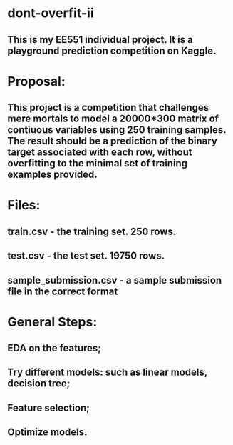 # dont-overfit-ii
## This is my EE551 individual project. It is a playground prediction competition on Kaggle.
# Proposal:
## This project is a competition that challenges mere mortals to model a 20000*300 matrix of contiuous variables using 250 training samples. The result should be a prediction of the binary target associated with each row, without overfitting to the minimal set of training examples provided.
# Files:
## train.csv - the training set. 250 rows.
## test.csv - the test set. 19750 rows.
## sample_submission.csv - a sample submission file in the correct format
# General Steps:
## EDA on the features;
## Try different models: such as linear models, decision tree;
## Feature selection;
## Optimize models.
